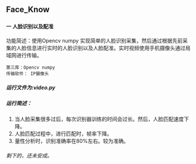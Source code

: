 ## Face_Know
###
####  一 人脸识别以及配准
功能简述：使用Opencv numpy 实现简单的人脸识别采集，然后通过根据先前采集的人脸信息进行实时的人脸识别以及人脸配准。实时视频使用手机摄像头通过局域网进行传输。

    第三库：Opencv numpy 
    传输软件： IP摄像头

##### 运行文件为:video.py

##### 运行简述：
1. 当人脸采集很多过后，每次识别器训练的时间会过长。然后，人脸匹配速度下降。
2. 人脸匹配过程中，进行匹配时，帧率下降。
3. 量性分析时，识别准确率在80%左右。较为准确。

###### 剩下的，还未安成。